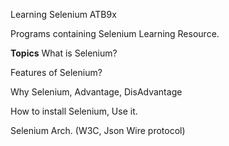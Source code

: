 Learning Selenium ATB9x

Programs containing Selenium Learning Resource.

**Topics**
What is Selenium?

Features of Selenium?

Why Selenium, Advantage, DisAdvantage

How to install Selenium, Use it.

Selenium Arch. (W3C, Json Wire protocol)